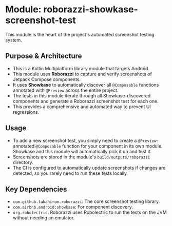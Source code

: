 # Module: roborazzi-showkase-screenshot-test

This module is the heart of the project's automated screenshot testing system.

## Purpose & Architecture

- This is a Kotlin Multiplatform library module that targets Android.
- This module uses **Roborazzi** to capture and verify screenshots of Jetpack Compose components.
- It uses **Showkase** to automatically discover all `@Composable` functions annotated with `@Preview` across the entire project.
- The tests in this module iterate through all Showkase-discovered components and generate a Roborazzi screenshot test for each one.
- This provides a comprehensive and automated way to prevent UI regressions.

## Usage

- To add a new screenshot test, you simply need to create a `@Preview`-annotated `@Composable` function for your component in its own module. Showkase and this module will automatically pick it up and test it.
- Screenshots are stored in the module's `build/outputs/roborazzi` directory.
- The CI is configured to automatically update screenshots if changes are detected, so you rarely need to run these tests locally.

## Key Dependencies

- `com.github.takahirom.roborazzi`: The core screenshot testing library.
- `com.airbnb.android:showkase`: For component discovery.
- `org.robolectric`: Roborazzi uses Robolectric to run the tests on the JVM without needing an emulator.
